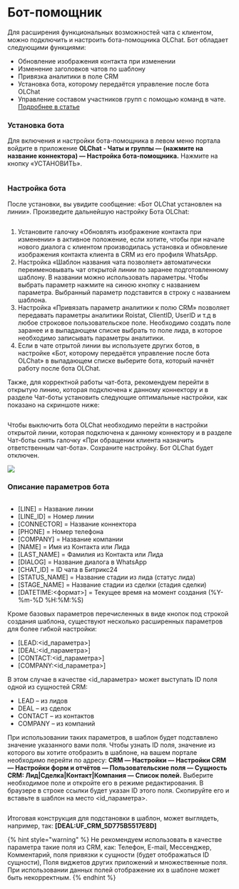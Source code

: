 # Бот-помощник

Для расширения функциональных возможностей чата с клиентом, можно подключить и настроить бота-помощника OLChat. Бот обладает следующими функциями:

* Обновление изображения контакта при изменении
* Изменение заголовков чатов по шаблону
* Привязка аналитики в поле CRM
* Установка бота, которому передаётся управление после бота OLChat
* Управление составом участников групп с помощью команд в чате. [Подробнее в статье](gruppovye-chaty/upravlenie-sostavom-uchastnikov-grupp-s-pomoshyu-komand-v-chate.md)

### Установка бота

Для включения и настройки бота-помощника в левом меню портала войдите в приложение **OLChat - Чаты и группы — (нажмите на название коннектора) — Настройка бота-помощника.** Нажмите на кнопку «УСТАНОВИТЬ».

<figure><img src=".gitbook/assets/image (414).png" alt=""><figcaption></figcaption></figure>

### Настройка бота

После установки, вы увидите сообщение: «Бот OLChat установлен на линии». Произведите дальнейшую настройку Бота OLChat:

<figure><img src=".gitbook/assets/image (394).png" alt=""><figcaption></figcaption></figure>

1. Установите галочку «Обновлять изображение контакта при изменении» в активное положение, если хотите, чтобы при начале нового диалога с клиентом производилась установка и обновление изображения контакта клиента в CRM из его профиля WhatsApp.
2. Настройка «Шаблон названия чата позволяет» автоматически переименовывать чат открытой линии по заранее подготовленному шаблону. В названии можно использовать параметры. Чтобы выбрать параметр нажмите на синюю кнопку с названием параметра. Выбранный параметр подставится в строку с названием шаблона.
3. Настройка «Привязать параметр аналитики к полю CRM» позволяет передавать параметры аналитики Roistat, ClientID, UserID и т.д в любое строковое пользовательское поле. Необходимо создать поле заранее и в выпадающем списке выбрать то поле лида, в которое необходимо записывать параметры аналитики.
4. Если в чате отрытой линии вы используете других ботов, в настройке «Бот, которому передаётся управление после бота OLChat» в выпадающем списке выберите бота, который начнёт работу после бота OLChat.

Также, для корректной работы чат-бота, рекомендуем перейти в открытую линию, которая подключена к данному коннектору и в разделе Чат-боты установить следующие оптимальные настройки, как показано на скриншоте ниже:

<figure><img src=".gitbook/assets/image (390).png" alt=""><figcaption></figcaption></figure>

Чтобы выключить бота OLChat необходимо перейти в настройки открытой линии, которая подключена к данному коннектору и в разделе Чат-боты снять галочку «При обращении клиента назначить ответственным чат-бота». Сохраните настройку. Бот OLChat будет отключен.

![](<.gitbook/assets/image (124).png>)

### Описание параметров бота

<figure><img src=".gitbook/assets/image (475).png" alt=""><figcaption></figcaption></figure>

* \[LINE] = Название линии
* \[LINE\_ID] = Номер линии
* \[CONNECTOR] = Название коннектора
* \[PHONE] = Номер телефона
* \[COMPANY] = Название компании
* \[NAME] = Имя из Контакта или Лида
* \[LAST\_NAME] = Фамилия из Контакта или Лида
* \[DIALOG] = Название диалога в WhatsApp
* \[CHAT\_ID] = ID чата в Битрикс24
* \[STATUS\_NAME] = Название стадии из лида (статус лида)
* \[STAGE\_NAME] = Название стадии из сделки (стадия сделки)
* \[DATETIME:<формат>] = Текущее время на момент создания (%Y-%m-%D %H:%M:%S)

Кроме базовых параметров перечисленных в виде кнопок под строкой создания шаблона, существуют несколько расширенных параметров для более гибкой настройки:

* \[LEAD:\<id\_параметра>]
* \[DEAL:\<id\_параметра>]
* \[CONTACT:\<id\_параметра>]
* \[COMPANY:\<id\_параметра>]

В этом случае в качестве \<id\_параметра> может выступать ID поля одной из сущностей CRM:

* LEAD – из лидов
* DEAL – из сделок
* CONTACT – из контактов
* COMPANY – из компаний

При использовании таких параметров, в шаблон будет подставлено значение указанного вами поля. Чтобы узнать ID поля, значение из которого вы хотите отобразить в шаблоне, на вашем портале необходимо перейти по адресу: **CRM — Настройки — Настройки CRM — Настройки форм и отчётов — Пользовательские поля — Сущность CRM: Лид|Сделка|Контакт|Компания — Список полей.** Выберите необходимое поле и откройте его в режиме редактирования. В браузере в строке ссылки будет указан ID этого поля. Скопируйте его и вставьте в шаблон на место \<id\_параметра>.

<figure><img src=".gitbook/assets/image (87).png" alt=""><figcaption></figcaption></figure>

Итоговая конструкция для подстановки в шаблон, может выглядеть, например, так: **\[DEAL:UF\_CRM\_5D775B5517E8D]**

{% hint style="warning" %}
Не рекомендуем использовать в качестве параметра такие поля из CRM, как: Телефон, E-mail, Мессенджер, Комментарий, поля привязки к сущности (будет отображаться ID сущности), Поля виджетов других приложений и множественные поля. При использовании данных полей отображение их в шаблоне может быть некорректным.
{% endhint %}
